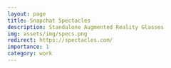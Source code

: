 ```yaml
---
layout: page
title: Snapchat Spectacles
description: Standalone Augmented Reality Glasses
img: assets/img/specs.png
redirect: https://spectacles.com/
importance: 1
category: work
---
```


